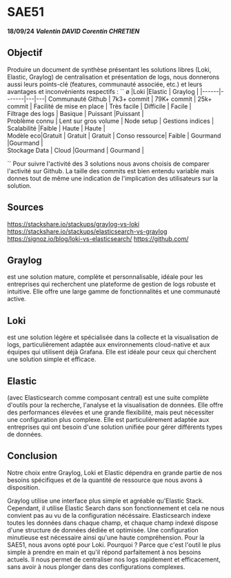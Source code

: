 ﻿# SAE51
**18/09/24**
***Valentin DAVID
Corentin CHRETIEN***

## Objectif

Produire un document de synthèse présentant les solutions libres (Loki, Elastic, Graylog) de centralisation et présentation de logs, nous donnerons aussi leurs points-clé (features, communauté associée, etc.) et leurs avantages et inconvénients respectifs :
``
ø     |Loki   |Elastic   | Graylog  |
 |------|-------|---|---|
Communauté Github | 7k3+ commit   | 79K+ commit | 25k+ commit   | 
Facilité de mise en place | Très facile  | Difficile  | Facile  |   
Filtrage des logs | Basique  | Puissant  |Puissant   |     
Problème connu | Lent sur gros volume  | Node setup  | Gestions indices   |   
Scalabilité |Faible   | Haute  |  Haute |   
Modèle eco|Gratuit   | Gratuit  |  Gratuit |
Conso ressource| Faible  | Gourmand  |Gourmand   |   
Stockage Data | Cloud |Gourmand   | Gourmand  |

``
Pour suivre l'activité des 3 solutions nous avons choisis de comparer l'activité sur Github. La taille des commits est bien entendu variable mais donnes tout de même une indication de l'implication des utilisateurs sur la solution.

## Sources
https://stackshare.io/stackups/graylog-vs-loki
https://stackshare.io/stackups/elasticsearch-vs-graylog
https://signoz.io/blog/loki-vs-elasticsearch/
https://github.com/





## Graylog
est une solution mature, complète et personnalisable, idéale pour les entreprises qui recherchent une plateforme de gestion de logs robuste et intuitive. Elle offre une large gamme de fonctionnalités et une communauté active.

## Loki
 est une solution légère et spécialisée dans la collecte et la visualisation de logs, particulièrement adaptée aux environnements cloud-native et aux équipes qui utilisent déjà Grafana. Elle est idéale pour ceux qui cherchent une solution simple et efficace.
 
## Elastic
 (avec Elasticsearch comme composant central) est une suite complète d'outils pour la recherche, l'analyse et la visualisation de données. Elle offre des performances élevées et une grande flexibilité, mais peut nécessiter une configuration plus complexe. Elle est particulièrement adaptée aux entreprises qui ont besoin d'une solution unifiée pour gérer différents types de données.

## Conclusion

Notre choix entre Graylog, Loki et Elastic dépendra en grande partie de nos besoins spécifiques et de la quantité de ressource que nous avons à disposition.

Graylog utilise une interface plus simple et agréable qu'Elastic Stack.
Cependant, il utilise Elastic Search dans son fonctionnement et cela ne nous convient pas au vu de la configuration nécéssaire.
Elasticsearch indexe toutes les données dans chaque champ, et chaque champ indexé dispose d'une structure de données dédiée et optimisée. Une configuration minutieuse est nécessaire ainsi qu'une haute compréhension.
Pour la SAE51, nous avons opté pour Loki. Pourquoi ? Parce que c'est l'outil le plus simple à prendre en main et qu'il répond parfaitement à nos besoins actuels. Il nous permet de centraliser nos logs rapidement et efficacement, sans avoir à nous plonger dans des configurations complexes.



